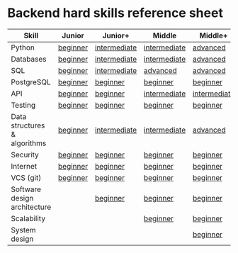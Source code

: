 # Backend hard skills reference sheet

| Skill                          | Junior                                                           | Junior+                                                                  | Middle                                                                   | Middle+                                                          | Senior                                                         |
|--------------------------------|------------------------------------------------------------------|--------------------------------------------------------------------------|--------------------------------------------------------------------------|------------------------------------------------------------------|----------------------------------------------------------------|
| Python                         | [beginner](../skills/python/beginner.md)                         | [intermediate](../skills/python/intermediate.md)                         | [intermediate](../skills/python/intermediate.md)                         | [advanced](../skills/python/advanced.md)                         | [advanced](../skills/python/advanced.md)                       |
| Databases                      | [beginner](../skills/databases/beginner.md)                      | [intermediate](../skills/databases/intermediate.md)                      | [intermediate](../skills/databases/intermediate.md)                      | [advanced](../skills/databases/advanced.md)                      | [advanced](../skills/databases/advanced.md)                    |
| SQL                            | [beginner](../skills/sql/beginner.md)                            | [intermediate](../skills/sql/intermediate.md)                            | [advanced](../skills/sql/advanced.md)                                    | [advanced](../skills/sql/advanced.md)                            | [expert](../skills/sql/expert.md)                              |
| PostgreSQL                     | [beginner](../skills/postgresql/beginner.md)                     | [beginner](../skills/postgresql/beginner.md)                             | [beginner](../skills/postgresql/beginner.md)                             | [beginner](../skills/postgresql/beginner.md)                     | [beginner](../skills/postgresql/beginner.md)                   |
| API                            | [beginner](../skills/api/beginner.md)                            | [beginner](../skills/api/beginner.md)                                    | [intermediate](../skills/api/intermediate.md)                            | [intermediate](../skills/api/intermediate.md)                    | [intermediate](../skills/api/intermediate.md)                  |
| Testing                        | [beginner](../skills/testing/beginner.md)                        | [beginner](../skills/testing/beginner.md)                                | [beginner](../skills/testing/beginner.md)                                | [beginner](../skills/testing/beginner.md)                        | [beginner](../skills/testing/beginner.md)                      |
| Data structures & algorithms   | [beginner](../skills/data-structures-and-algorithms/beginner.md) | [intermediate](../skills/data-structures-and-algorithms/intermediate.md) | [intermediate](../skills/data-structures-and-algorithms/intermediate.md) | [advanced](../skills/data-structures-and-algorithms/advanced.md) | [expert](../skills/data-structures-and-algorithms/expert.md)   |
| Security                       | [beginner](../skills/security/beginner.md)                       | [beginner](../skills/security/beginner.md)                               | [beginner](../skills/security/beginner.md)                               | [beginner](../skills/security/beginner.md)                       | [beginner](../skills/security/beginner.md)                     |
| Internet                       | [beginner](../skills/internet/beginner.md)                       | [beginner](../skills/internet/beginner.md)                               | [beginner](../skills/internet/beginner.md)                               | [beginner](../skills/internet/beginner.md)                       | [beginner](../skills/internet/beginner.md)                     |
| VCS (git)                      | [beginner](../skills/version-control-systems/beginner.md)        | [beginner](../skills/version-control-systems/beginner.md)                | [beginner](../skills/version-control-systems/beginner.md)                | [beginner](../skills/version-control-systems/beginner.md)        | [beginner](../skills/version-control-systems/beginner.md)      |
| Software design architecture   |                                                                  | [beginner](../skills/software-design-architecture/beginner.md)           | [beginner](../skills/software-design-architecture/beginner.md)           | [beginner](../skills/software-design-architecture/beginner.md)   | [beginner](../skills/software-design-architecture/beginner.md) |
| Scalability                    |                                                                  |                                                                          | [beginner](../skills/scalability/beginner.md)                            | [beginner](../skills/scalability/beginner.md)                    | [beginner](../skills/scalability/beginner.md)                  |
| System design                  |                                                                  |                                                                          |                                                                          | [beginner](../skills/system-design/beginner.md)                  | [beginner](../skills/system-design/beginner.md)                |

